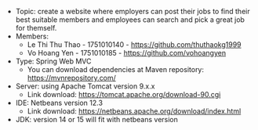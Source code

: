- Topic: create a website where employers can post their jobs to find their best suitable members and employees can search and pick a great job for themself.
- Members:
    + Le Thi Thu Thao - 1751010140 - https://github.com/thuthaokg1999
    + Vo Hoang Yen - 1751010185 - https://github.com/vohoangyen
- Type: Spring Web MVC
    + You can download dependencies at Maven repository: https://mvnrepository.com/
- Server: using Apache Tomcat version 9.x.x
    + Link download: https://tomcat.apache.org/download-90.cgi
- IDE: Netbeans version 12.3
    + Link download: https://netbeans.apache.org/download/index.html
- JDK: version 14 or 15 will fit with netbeans version

